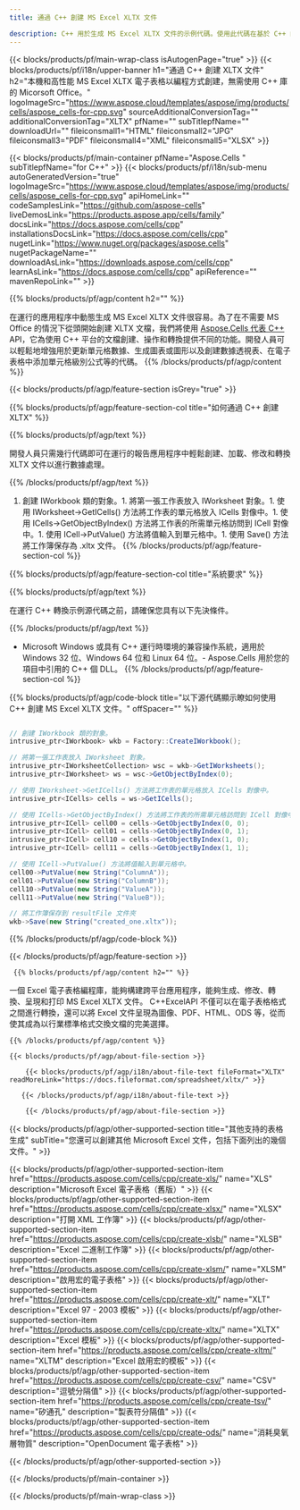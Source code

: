 ```yaml
---
title: 通過 C++ 創建 MS Excel XLTX 文件 

description: C++ 用於生成 MS Excel XLTX 文件的示例代碼。使用此代碼在基於 C++ 的應用程序中創建 MS Excel XLTX 文件。
---
```

{{< blocks/products/pf/main-wrap-class isAutogenPage="true" >}}
{{< blocks/products/pf/i18n/upper-banner h1="通過 C++ 創建 XLTX 文件" h2="本機和高性能 MS Excel XLTX 電子表格以編程方式創建，無需使用 C++ 庫的 Micorsoft Office。" logoImageSrc="https://www.aspose.cloud/templates/aspose/img/products/cells/aspose_cells-for-cpp.svg" sourceAdditionalConversionTag="" additionalConversionTag="XLTX" pfName="" subTitlepfName="" downloadUrl="" fileiconsmall1="HTML" fileiconsmall2="JPG" fileiconsmall3="PDF" fileiconsmall4="XML" fileiconsmall5="XLSX" >}}

{{< blocks/products/pf/main-container pfName="Aspose.Cells " subTitlepfName="for C++" >}}
{{< blocks/products/pf/i18n/sub-menu autoGeneratedVersion="true" logoImageSrc="https://www.aspose.cloud/templates/aspose/img/products/cells/aspose_cells-for-cpp.svg" apiHomeLink="" codeSamplesLink="https://github.com/aspose-cells" liveDemosLink="https://products.aspose.app/cells/family" docsLink="https://docs.aspose.com/cells/cpp" installationsDocsLink="https://docs.aspose.com/cells/cpp" nugetLink="https://www.nuget.org/packages/aspose.cells" nugetPackageName="" downloadAsLink="https://downloads.aspose.com/cells/cpp" learnAsLink="https://docs.aspose.com/cells/cpp" apiReference="" mavenRepoLink="" >}}

{{% blocks/products/pf/agp/content h2="" %}}

 在運行的應用程序中動態生成 MS Excel XLTX 文件很容易。為了在不需要 MS Office 的情況下從頭開始創建 XLTX 文檔，我們將使用
 [Aspose.Cells 代表 C++](https://products.aspose.com/cells/cpp) 
 API，它為使用 C++ 平台的文檔創建、操作和轉換提供不同的功能。開發人員可以輕鬆地增強用於更新單元格數據、生成圖表或圖形以及創建數據透視表、在電子表格中添加單元格級別公式等的代碼。
{{% /blocks/products/pf/agp/content %}}                                                                             

{{< blocks/products/pf/agp/feature-section isGrey="true" >}}

{{% blocks/products/pf/agp/feature-section-col title="如何通過 C++ 創建 XLTX" %}}

{{% blocks/products/pf/agp/text %}}

 開發人員只需幾行代碼即可在運行的報告應用程序中輕鬆創建、加載、修改和轉換 XLTX 文件以進行數據處理。

{{% /blocks/products/pf/agp/text %}}

1. 創建 IWorkbook 類的對象。1. 將第一張工作表放入 IWorksheet 對象。1. 使用 IWorksheet->GetICells() 方法將工作表的單元格放入 ICells 對像中。1. 使用 ICells->GetObjectByIndex() 方法將工作表的所需單元格訪問到 ICell 對像中。1. 使用 ICell->PutValue() 方法將值輸入到單元格中。1. 使用 Save() 方法將工作簿保存為 .xltx 文件。
{{% /blocks/products/pf/agp/feature-section-col %}}

{{% blocks/products/pf/agp/feature-section-col title="系統要求" %}}

{{% blocks/products/pf/agp/text %}}

在運行 C++ 轉換示例源代碼之前，請確保您具有以下先決條件。 

{{% /blocks/products/pf/agp/text %}}

- Microsoft Windows 或具有 C++ 運行時環境的兼容操作系統，適用於 Windows 32 位、Windows 64 位和 Linux 64 位。- Aspose.Cells 用於您的項目中引用的 C++ 個 DLL。
{{% /blocks/products/pf/agp/feature-section-col %}}

{{% blocks/products/pf/agp/code-block title="以下源代碼顯示瞭如何使用 C++ 創建 MS Excel XLTX 文件。" offSpacer="" %}}

```cs

// 創建 IWorkbook 類的對象。
intrusive_ptr<IWorkbook> wkb = Factory::CreateIWorkbook();

// 將第一張工作表放入 IWorksheet 對象。
intrusive_ptr<IWorksheetCollection> wsc = wkb->GetIWorksheets();
intrusive_ptr<IWorksheet> ws = wsc->GetObjectByIndex(0);

// 使用 IWorksheet->GetICells() 方法將工作表的單元格放入 ICells 對像中。
intrusive_ptr<ICells> cells = ws->GetICells();

// 使用 ICells->GetObjectByIndex() 方法將工作表的所需單元格訪問到 ICell 對像中。
intrusive_ptr<ICell> cell00 = cells->GetObjectByIndex(0, 0);
intrusive_ptr<ICell> cell01 = cells->GetObjectByIndex(0, 1);
intrusive_ptr<ICell> cell10 = cells->GetObjectByIndex(1, 0);
intrusive_ptr<ICell> cell11 = cells->GetObjectByIndex(1, 1);

// 使用 ICell->PutValue() 方法將值輸入到單元格中。
cell00->PutValue(new String("ColumnA"));
cell01->PutValue(new String("ColumnB"));
cell10->PutValue(new String("ValueA"));
cell11->PutValue(new String("ValueB"));

// 將工作簿保存到 resultFile 文件夾
wkb->Save(new String("created_one.xltx"));


```

{{% /blocks/products/pf/agp/code-block %}}

{{< /blocks/products/pf/agp/feature-section >}}

<!-- aboutfile Starts -->

     
     {{% blocks/products/pf/agp/content h2="" %}}

一個 Excel 電子表格編程庫，能夠構建跨平台應用程序，能夠生成、修改、轉換、呈現和打印 MS Excel XLTX 文件。 C++ExcelAPI 不僅可以在電子表格格式之間進行轉換，還可以將 Excel 文件呈現為圖像、PDF、HTML、ODS 等，從而使其成為以行業標準格式交換文檔的完美選擇。



    {{% /blocks/products/pf/agp/content %}}

    {{< blocks/products/pf/agp/about-file-section >}}

        {{< blocks/products/pf/agp/i18n/about-file-text fileFormat="XLTX" readMoreLink="https://docs.fileformat.com/spreadsheet/xltx/" >}}

       {{< /blocks/products/pf/agp/i18n/about-file-text >}}

        {{< /blocks/products/pf/agp/about-file-section >}}

          

<!-- aboutfile Ends -->

{{< blocks/products/pf/agp/other-supported-section title="其他支持的表格生成" subTitle="您還可以創建其他 Microsoft Excel 文件，包括下面列出的幾個文件。" >}}

{{< blocks/products/pf/agp/other-supported-section-item href="https://products.aspose.com/cells/cpp/create-xls/" name="XLS" description="Microsoft Excel 電子表格（舊版）" >}} 
{{< blocks/products/pf/agp/other-supported-section-item href="https://products.aspose.com/cells/cpp/create-xlsx/" name="XLSX" description="打開 XML 工作簿" >}} 
{{< blocks/products/pf/agp/other-supported-section-item href="https://products.aspose.com/cells/cpp/create-xlsb/" name="XLSB" description="Excel 二進制工作簿" >}} 
{{< blocks/products/pf/agp/other-supported-section-item href="https://products.aspose.com/cells/cpp/create-xlsm/" name="XLSM" description="啟用宏的電子表格" >}} 
{{< blocks/products/pf/agp/other-supported-section-item href="https://products.aspose.com/cells/cpp/create-xlt/" name="XLT" description="Excel 97 - 2003 模板" >}} 
{{< blocks/products/pf/agp/other-supported-section-item href="https://products.aspose.com/cells/cpp/create-xltx/" name="XLTX" description="Excel 模板" >}} 
{{< blocks/products/pf/agp/other-supported-section-item href="https://products.aspose.com/cells/cpp/create-xltm/" name="XLTM" description="Excel 啟用宏的模板" >}} 
{{< blocks/products/pf/agp/other-supported-section-item href="https://products.aspose.com/cells/cpp/create-csv/" name="CSV" description="逗號分隔值" >}} 
{{< blocks/products/pf/agp/other-supported-section-item href="https://products.aspose.com/cells/cpp/create-tsv/" name="矽通孔" description="製表符分隔值" >}} 
{{< blocks/products/pf/agp/other-supported-section-item href="https://products.aspose.com/cells/cpp/create-ods/" name="消耗臭氧層物質" description="OpenDocument 電子表格" >}} 

{{< /blocks/products/pf/agp/other-supported-section >}}

{{< /blocks/products/pf/main-container >}}
    
{{< /blocks/products/pf/main-wrap-class >}}
